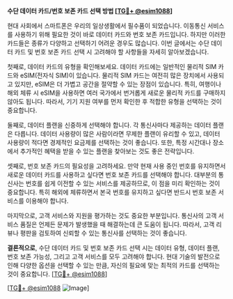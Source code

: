 **수단 데이터 카드/번호 보존 카드 선택 방법 [[TG💪+ @esim1088](https://t.me/s/esim1088)]**

현대 사회에서 스마트폰은 우리의 일상생활에서 필수품이 되었습니다. 이동통신 서비스를 사용하기 위해 필요한 것이 바로 데이터 카드와 번호 보존 카드입니다. 하지만 이러한 카드들은 종류가 다양하고 선택하기 어려운 경우도 많습니다. 이번 글에서는 수단 데이터 카드 및 번호 보존 카드 선택 시 고려해야 할 사항들을 자세히 알아보겠습니다.

첫째로, 데이터 카드의 유형을 확인해보세요. 데이터 카드에는 일반적인 물리적 SIM 카드와 eSIM(전자식 SIM)이 있습니다. 물리적 SIM 카드는 여전히 많은 장치에서 사용되고 있지만, eSIM은 더 가볍고 공간을 절약할 수 있는 장점이 있습니다. 특히, 여행이나 해외 체류 시 eSIM을 사용하면 여러 국가에서 번거롭게 새로운 물리적 카드를 구매하지 않아도 됩니다. 따라서, 기기 지원 여부를 먼저 확인한 후 적합한 유형을 선택하는 것이 중요합니다.

둘째로, 데이터 플랜을 신중하게 선택해야 합니다. 각 통신사마다 제공하는 데이터 플랜은 다릅니다. 데이터 사용량이 많은 사람이라면 무제한 플랜이 유리할 수 있고, 데이터 사용량이 적다면 경제적인 요금제를 선택하는 것이 좋습니다. 또한, 특정 시간대나 장소에서 추가적인 혜택을 받을 수 있는 플랜을 찾아보는 것도 좋은 전략입니다.

셋째로, 번호 보존 카드의 필요성을 고려하세요. 만약 현재 사용 중인 번호를 유지하면서 새로운 데이터 카드를 사용하고 싶다면 번호 보존 카드를 선택해야 합니다. 대부분의 통신사는 번호를 쉽게 이전할 수 있는 서비스를 제공하므로, 이 점을 미리 확인하는 것이 중요합니다. 특히 해외에 체류하면서 본국 번호를 유지하고 싶다면 반드시 번호 보존 서비스를 이용해야 합니다.

마지막으로, 고객 서비스와 지원을 평가하는 것도 중요한 부분입니다. 통신사의 고객 서비스 품질은 언제든 문제가 발생했을 때 해결하는데 큰 도움이 됩니다. 따라서, 고객 리뷰나 평판을 검토하여 신뢰할 수 있는 통신사를 선택하는 것이 좋습니다.

**결론적으로**, 수단 데이터 카드 및 번호 보존 카드 선택 시는 데이터 유형, 데이터 플랜, 번호 보존 가능성, 그리고 고객 서비스를 모두 고려해야 합니다. 현대 기술의 발전으로 인해 다양한 옵션을 선택할 수 있는 만큼, 자신의 필요에 맞는 최적의 카드를 선택하는 것이 중요합니다. [[TG💪+ @esim1088](https://t.me/s/esim1088)]

[[TG💪+ @esim1088](https://t.me/s/esim1088) ![Image](https://i.postimg.cc/Y0z9fWf4/image.png)]